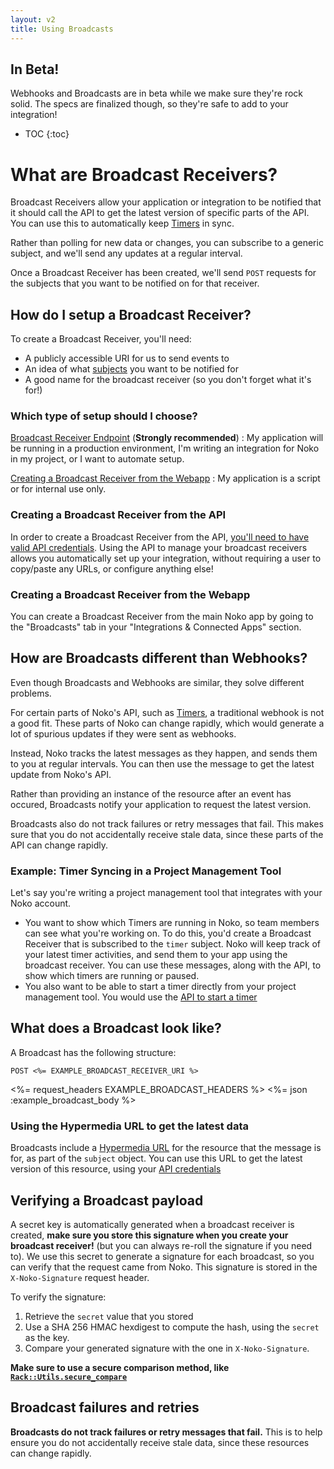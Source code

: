 ```yaml
---
layout: v2
title: Using Broadcasts
---
```


<div class="note warning">
 <h2>In Beta!</h2>
 <p>Webhooks and Broadcasts are in beta while we make sure they're rock solid. The specs are finalized though, so they're safe to add to your integration!</p>
</div>

* TOC
{:toc}

# What are Broadcast Receivers?

Broadcast Receivers allow your application or integration to be notified that it should call the API to get the latest version of specific parts of the API. You can use this to automatically keep [Timers](/v2/timers) in sync.

Rather than polling for new data or changes, you can subscribe to a generic subject, and we'll send any updates at a regular interval.

Once a Broadcast Receiver has been created, we'll send `POST` requests for the subjects that you want to be notified on for that receiver.

## How do I setup a Broadcast Receiver?

To create a Broadcast Receiver, you'll need:

* A publicly accessible URI for us to send events to
* An idea of what [subjects](#broadcast-subjects) you want to be notified for
* A good name for the broadcast receiver (so you don't forget what it's for!)

### Which type of setup should I choose?

[Broadcast Receiver Endpoint](/v2/broadcast_receiver/) (**Strongly recommended**)
: My application will be running in a production environment, I'm writing an integration for Noko in my project, or I want to automate setup.

[Creating a Broadcast Receiver from the Webapp](#creating-a-broadcast-receiver-from-the-webapp)
: My application is a script or for internal use only.

### Creating a Broadcast Receiver from the API

In order to create a Broadcast Receiver from the API, [you'll need to have valid API credentials](/v2/authentication). Using the API to manage your broadcast receivers allows you automatically set up your integration, without requiring a user to copy/paste any URLs, or configure anything else!

### Creating a Broadcast Receiver from the Webapp

You can create a Broadcast Receiver from the main Noko app by going to the "Broadcasts" tab in your "Integrations & Connected Apps" section.

## How are Broadcasts different than Webhooks?

Even though Broadcasts and Webhooks are similar, they solve different problems.

For certain parts of Noko's API, such as [Timers](/v2/timers), a traditional webhook is not a good fit. These parts of Noko can change rapidly, which would generate a lot of spurious updates if they were sent as webhooks.

Instead, Noko tracks the latest messages as they happen, and sends them to you at regular intervals. You can then use the message to get the latest update from Noko's API.

Rather than providing an instance of the resource after an event has occured, Broadcasts notify your application to request the latest version.

Broadcasts also do not track failures or retry messages that fail. This makes sure that you do not accidentally receive stale data, since these parts of the API can change rapidly.

### Example: Timer Syncing in a Project Management Tool

Let's say you're writing a project management tool that integrates with your Noko account.

* You want to show which Timers are running in Noko, so team members can see what you're working on. To do this, you'd create a Broadcast Receiver that is subscribed to the `timer` subject. Noko will keep track of your latest timer activities, and send them to your app using the broadcast receiver. You can use these messages, along with the API, to show which timers are running or paused.
* You also want to be able to start a timer directly from your project management tool. You would use the [API to start a timer](https://developer.nokotime.com/v2/timers/#start-a-projects-timer)

## What does a Broadcast look like?

A Broadcast has the following structure:

~~~
POST <%= EXAMPLE_BROADCAST_RECEIVER_URI %>
~~~

<%= request_headers EXAMPLE_BROADCAST_HEADERS %>
<%= json :example_broadcast_body %>

### Using the Hypermedia URL to get the latest data

Broadcasts include a [Hypermedia URL](/v2/#hypermedia) for the resource that the message is for, as part of the `subject` object. You can use this URL to get the latest version of this resource, using your [API credentials](/v2/authentication/)

## Verifying a Broadcast payload

A secret key is automatically generated when a broadcast receiver is created, **make sure you store this signature when you create your broadcast receiver!** (but you can always re-roll the signature if you need to). We use this secret to generate a signature for each broadcast, so you can verify that the request came from Noko. This signature is stored in the `X-Noko-Signature` request header.

To verify the signature:

1. Retrieve the `secret` value that you stored
2. Use a SHA 256 HMAC hexdigest to compute the hash, using the `secret` as the key.
3. Compare your generated signature with the one in `X-Noko-Signature`.

**Make sure to use a secure comparison method, like [`Rack::Utils.secure_compare`](https://www.rubydoc.info/gems/rack/Rack/Utils#secure_compare-class_method)**


## Broadcast failures and retries

**Broadcasts do not track failures or retry messages that fail.** This is to help ensure you do not accidentally receive stale data, since these resources can change rapidly.
